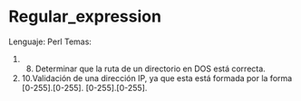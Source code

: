 # Regular_expression
Lenguaje: Perl
Temas:
1.	8. Determinar que la ruta de un directorio en DOS está correcta.
2.	10.Validación de una dirección IP, ya que esta está formada por la forma [0-255].[0-255]. [0-255].[0-255].
